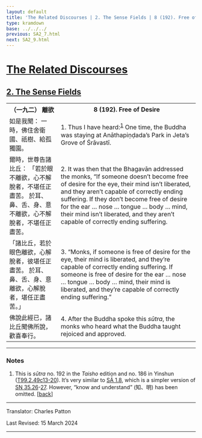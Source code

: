 ```yaml
---
layout: default
title: 'The Related Discourses | 2. The Sense Fields | 8 (192). Free of Desire'
type: kramdown
base: ../../../
previous: SA2_7.html
next: SA2_9.html
---
```


<h1><a href='../index.html'>The Related Discourses</a></h1>
<h2><a href='index.html'>2. The Sense Fields</a></h2>

<table class="trans">
  <th class='ch'>（一九二） 離欲</th>
  <th class='en'>8 (192). Free of Desire</th>
  <tr>
    <td class="ch" title='t99.2.49c13'>如是我聞： 一時，佛住舍衛國、祇樹、給孤獨園。</td>
    <td id='p1'>1. Thus I have heard:<sup id="ref1"><a href="#n1">1</a></sup> One time, the Buddha was staying at Anāthapiṇḍada’s Park in Jeta’s Grove of Śrāvastī.</td>
  </tr>
  <tr>
    <td class="ch" title='t99.2.49c14'>爾時，世尊告諸比丘： 「若於眼不離欲，心不解脫者，不堪任正盡苦。 於耳、鼻、舌、身、意不離欲，心不解脫者，不堪任正盡苦。</td>
    <td id='p2'>2. It was then that the Bhagavān addressed the monks, “If someone doesn’t become free of desire for the eye, their mind isn’t liberated, and they aren’t capable of correctly ending suffering. If they don’t become free of desire for the ear … nose … tongue … body … mind, their mind isn’t liberated, and they aren’t capable of correctly ending suffering.</td>
  </tr>
  <tr>
    <td class="ch" title='t99.2.49c17'>「諸比丘，若於眼色離欲，心解脫者，彼堪任正盡苦。 於耳、鼻、舌、身、意離欲，心解脫者，堪任正盡苦。」</td>
    <td id='p3'>3. “Monks, if someone is free of desire for the eye, their mind is liberated, and they’re capable of correctly ending suffering. If someone is free of desire for the ear … nose … tongue … body … mind, their mind is liberated, and they’re capable of correctly ending suffering.”</td>
  </tr>
  <tr>
    <td class="ch" title='t99.2.49c19'>佛說此經已，諸比丘聞佛所說，歡喜奉行。</td>
    <td id='p4'>4. After the Buddha spoke this <em>sūtra</em>, the monks who heard what the Buddha taught rejoiced and approved.</td>
  </tr>
</table>

<hr/>

<h3 id="notes">Notes</h3>

<ol class="notes-list">
<li id="n1">This is <em>sūtra</em> no. 192 in the <cite>Taisho</cite> edition and no. 186 in Yinshun (<a href="https://cbetaonline.dila.edu.tw/zh/T02n0099_p0049c13" target="_blank">T99.2.49c13-20</a>). It’s very similar to <a href="../01/SA1_8.html" target="_blank">SĀ 1.8</a>, which is a simpler version of <a href="https://suttacentral.net/sn35.26" target="_blank">SN 35.26</a>-<a href="https://suttacentral.net/sn35.27" target="_blank">27</a>. However, “know and understand” (知、明) has been omitted. [<a href="#ref1">back</a>]</li>
</ol>
<hr/>

<p class="translator">Translator: Charles Patton</p>
<p class='revised'>Last Revised: 15 March 2024</p>

<hr/>